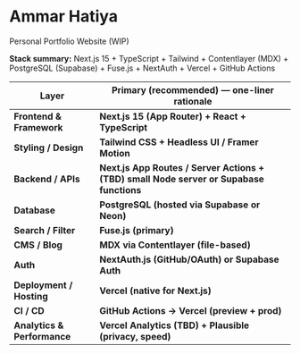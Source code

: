 # Ammar Hatiya
Personal Portfolio Website (WIP)

 **Stack summary:** Next.js 15 + TypeScript + Tailwind + Contentlayer (MDX) + PostgreSQL (Supabase) + Fuse.js + NextAuth + Vercel + GitHub Actions

| Layer                                                                                                                                                                                                              | **Primary (recommended)** — one-liner rationale                                                                                                                                               |
| ------------------------------------------------------------------------------------------------------------------------------------------------------------------------------------------------------------------ | --------------------------------------------------------------------------------------------------------------------------------------------------------------------------------------------- |
| **Frontend & Framework**                                                                                                                                                                                           | **Next.js 15 (App Router) + React + TypeScript**
| **Styling / Design**                                                                                                                                                                                               | **Tailwind CSS + Headless UI / Framer Motion**
| **Backend / APIs**                                                                                                                                                                                                 | **Next.js App Routes / Server Actions + (TBD) small Node server or Supabase functions** |
| **Database**                                                                                                                                                                                                       | **PostgreSQL (hosted via Supabase or Neon)**
| **Search / Filter**                                                                                                                                                                                                | **Fuse.js (primary)**
| **CMS / Blog**                                                                                                                                                                                                     | **MDX via Contentlayer (file-based)**
| **Auth**                                                                                                                                                                                                           | **NextAuth.js (GitHub/OAuth) or Supabase Auth**
| **Deployment / Hosting**                                                                                                                                                                                           | **Vercel (native for Next.js)**
| **CI / CD**                                                                                                                                                                                                        | **GitHub Actions → Vercel (preview + prod)**
| **Analytics & Performance**                                                                                                                                                                                        | **Vercel Analytics (TBD) + Plausible (privacy, speed)**
